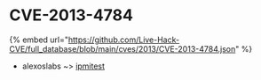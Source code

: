# CVE-2013-4784
{% embed url="https://github.com/Live-Hack-CVE/full_database/blob/main/cves/2013/CVE-2013-4784.json" %}

* alexoslabs ~> [ipmitest](https://www.alice-snow.ru/2013/database/cve-2013-4784/ipmitest-alexoslabs)